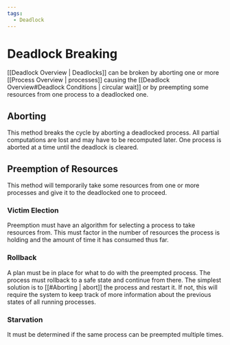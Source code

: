 ```yaml
---
tags:
  - Deadlock
---
```

# Deadlock Breaking
[[Deadlock Overview | Deadlocks]] can be broken by aborting one or more [[Process Overview | processes]] causing the [[Deadlock Overview#Deadlock Conditions | circular wait]] or by preempting some resources from one process to a deadlocked one.
## Aborting
This method breaks the cycle by aborting a deadlocked process. All partial computations are lost and may have to be recomputed later. One process is aborted at a time until the deadlock is cleared.
## Preemption of Resources
This method will temporarily take some resources from one or more processes and give it to the deadlocked one to proceed.
### Victim Election
Preemption must have an algorithm for selecting a process to take resources from. This must factor in the number of resources the process is holding and the amount of time it has consumed thus far.
### Rollback
A plan must be in place for what to do with the preempted process. The process must rollback to a safe state and continue from there. The simplest solution is to [[#Aborting | abort]] the process and restart it. If not, this will require the system to keep track of more information about the previous states of all running processes.
### Starvation
It must be determined if the same process can be preempted multiple times.